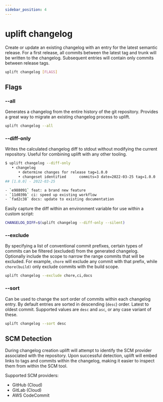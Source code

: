 ```yaml
---
sidebar_position: 4
---
```


# uplift changelog

Create or update an existing changelog with an entry for the latest semantic release. For a first release, all commits between the latest tag and trunk will be written to the changelog. Subsequent entries will contain only commits between release tags.

```sh
uplift changelog [FLAGS]
```

## Flags

### --all

Generates a changelog from the entire history of the git repository. Provides a great way to migrate an existing changelog process to uplift.

```sh
uplift changelog --all
```

### --diff-only

Writes the calculated changelog diff to stdout without modifying the current repository. Useful for combining uplift with any other tooling.

```sh
$ uplift changelog --diff-only
   • changelog
      • determine changes for release tag=1.0.0
      • changeset identified      commits=3 date=2022-03-25 tag=1.0.0
## [1.0.0] - 2022-03-25

- `e988091` feat: a brand new feature
- `11d039b` ci: speed up existing workflow
- `fad2c38` docs: update to existing documentation
```

Easily capture the diff within an environment variable for use within a custom script:

```sh
CHANGELOG_DIFF=$(uplift changelog --diff-only --silent)
```

### --exclude

By specifying a list of conventional commit prefixes, certain types of commits can be filtered (excluded) from the generated changelog. Optionally include the scope to narrow the range commits that will be excluded. For example, `chore` will exclude any commit with that prefix, while `chore(build)` only exclude commits with the build scope.

```sh
uplift changelog --exclude chore,ci,docs
```

### --sort

Can be used to change the sort order of commits within each changelog entry. By default entries are sorted in descending (`desc`) order. Latest to oldest commit. Supported values are `desc` and `asc`, or any case variant of these.

```sh
uplift changelog --sort desc
```

## SCM Detection

During changelog creation uplift will attempt to identify the SCM provider associated with the repository. Upon successful detection, uplift will embed links to tags and commits within the changelog, making it easier to inspect them from within the SCM tool.

Supported SCM providers:

- GitHub (Cloud)
- GitLab (Cloud)
- AWS CodeCommit
